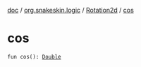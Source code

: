 [doc](../../index.md) / [org.snakeskin.logic](../index.md) / [Rotation2d](index.md) / [cos](./cos.md)

# cos

`fun cos(): `[`Double`](https://kotlinlang.org/api/latest/jvm/stdlib/kotlin/-double/index.html)